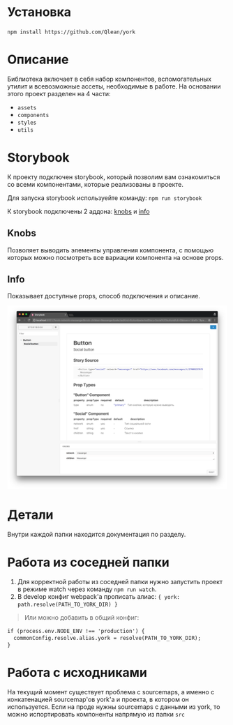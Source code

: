 # Установка
`npm install https://github.com/Qlean/york`

# Описание
Библиотека включает в себя набор компонентов, вспомогательных утилит и всевозможные ассеты, необходимые в работе. На основании этого проект разделен на 4 части:

- `assets`
- `components`
- `styles`
- `utils`

# Storybook
К проекту подключен storybook, который позволим вам ознакомиться со всеми компонентами, которые реализованы в проекте.

Для запуска storybook используейте команду: `npm run storybook`

К storybook подключены 2 аддона: [knobs](https://github.com/storybooks/storybook/tree/master/addons/knobs) и [info](https://github.com/storybooks/storybook/tree/master/addons/info)

## Knobs
Позволяет выводить элементы управления компонента, с помощью которых можно посмотреть все вариации компонента на основе props.

## Info
Показывает доступные props, способ подключения и описание.

![Example](https://github.com/Qlean/york/blob/master/storybook.png)

# Детали
Внутри каждой папки находится документация по разделу.

# Работа из соседней папки
1. Для корректной работы из соседней папки нужно запустить проект в режиме watch через команду `npm run watch`.
2. В develop конфиг webpack'а прописать алиас:
  `{ york: path.resolve(PATH_TO_YORK_DIR) }`


> Или можно добавить в общий конфиг:
```
if (process.env.NODE_ENV !== 'production') {
  commonConfig.resolve.alias.york = resolve(PATH_TO_YORK_DIR);
}
```
# Работа с исходниками
На текущий момент существует проблема с sourcemaps, а именно с конкатенацией sourcemap'ов york'а и проекта, в котором он используется. Если на проде нужны sourcemaps с данными из york, то можно испортировать компоненты напрямую из папки `src`